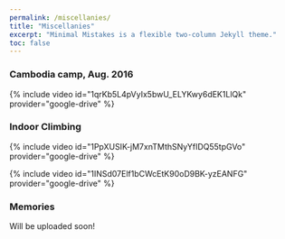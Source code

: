 ```yaml
---
permalink: /miscellanies/
title: "Miscellanies"
excerpt: "Minimal Mistakes is a flexible two-column Jekyll theme."
toc: false
---
```


### Cambodia camp, Aug. 2016

{% include video id="1qrKb5L4pVyIx5bwU_ELYKwy6dEK1LlQk" provider="google-drive" %}

### Indoor Climbing

{% include video id="1PpXUSIK-jM7xnTMthSNyYfIDQ55tpGVo" provider="google-drive" %}

{% include video id="1INSd07Elf1bCWcEtK90oD9BK-yzEANFG" provider="google-drive" %}

### Memories

Will be uploaded soon!
